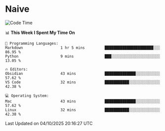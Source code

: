 # Naive
<!-- ## 日拱一卒，功不唐捐 -->
<!-- [![GitHub Streak](https://streak-stats.demolab.com/?user=XiaoXKKK)](https://git.io/streak-stats) -->
<!--START_SECTION:waka-->
![Code Time](http://img.shields.io/badge/Code%20Time-810%20hrs%206%20mins-blue)

📊 **This Week I Spent My Time On** 

```text
💬 Programming Languages: 
Markdown                 1 hr 5 mins         ██████████████████████░░░   86.95 % 
Python                   9 mins              ███░░░░░░░░░░░░░░░░░░░░░░   13.05 % 

🔥 Editors: 
Obsidian                 43 mins             ██████████████░░░░░░░░░░░   57.62 % 
VS Code                  32 mins             ███████████░░░░░░░░░░░░░░   42.38 % 

💻 Operating System: 
Mac                      43 mins             ██████████████░░░░░░░░░░░   57.62 % 
Linux                    32 mins             ███████████░░░░░░░░░░░░░░   42.38 % 
```


 Last Updated on 04/10/2025 20:16:27 UTC
<!--END_SECTION:waka-->
